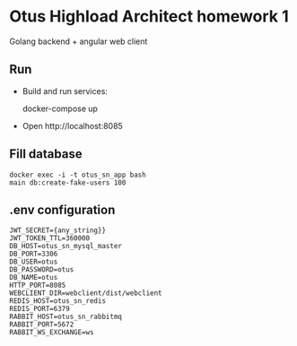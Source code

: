 # Otus Highload Architect homework 1

Golang backend + angular web client   

## Run

- Build and run services:


    docker-compose up

- Open http://localhost:8085

## Fill database

    docker exec -i -t otus_sn_app bash
    main db:create-fake-users 100

## .env configuration

    JWT_SECRET={any_string}}
    JWT_TOKEN_TTL=360000
    DB_HOST=otus_sn_mysql_master
    DB_PORT=3306
    DB_USER=otus
    DB_PASSWORD=otus
    DB_NAME=otus
    HTTP_PORT=8085
    WEBCLIENT_DIR=webclient/dist/webclient
    REDIS_HOST=otus_sn_redis
    REDIS_PORT=6379
    RABBIT_HOST=otus_sn_rabbitmq
    RABBIT_PORT=5672
    RABBIT_WS_EXCHANGE=ws